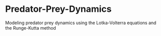 # Predator-Prey-Dynamics
Modeling predator prey dynamics using the Lotka-Volterra equations and the Runge-Kutta method
